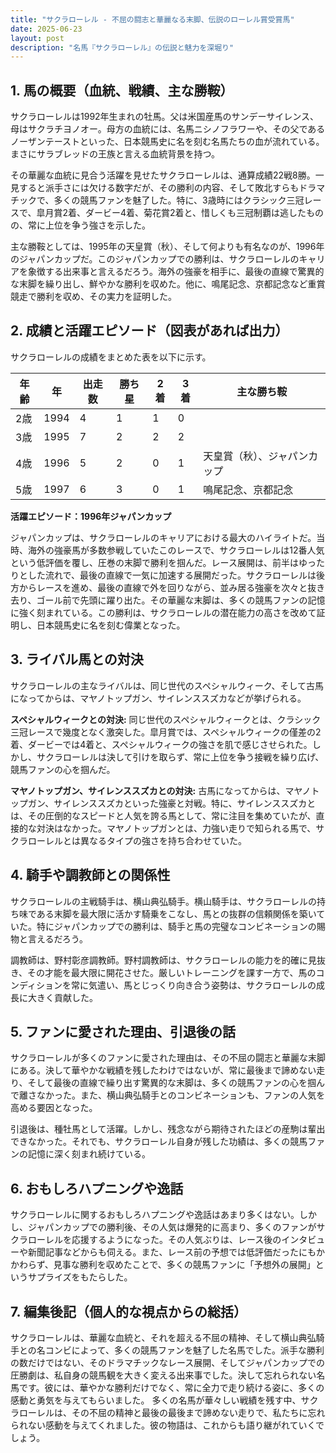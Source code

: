 ```yaml
---
title: "サクラローレル - 不屈の闘志と華麗なる末脚、伝説のローレル賞受賞馬"
date: 2025-06-23
layout: post
description: "名馬『サクラローレル』の伝説と魅力を深堀り"
---
```


## 1. 馬の概要（血統、戦績、主な勝鞍）

サクラローレルは1992年生まれの牡馬。父は米国産馬のサンデーサイレンス、母はサクラチヨノオー。母方の血統には、名馬ニシノフラワーや、その父であるノーザンテーストといった、日本競馬史に名を刻む名馬たちの血が流れている。まさにサラブレッドの王族と言える血統背景を持つ。

その華麗な血統に見合う活躍を見せたサクラローレルは、通算成績22戦8勝。一見すると派手さには欠ける数字だが、その勝利の内容、そして敗北すらもドラマチックで、多くの競馬ファンを魅了した。特に、3歳時にはクラシック三冠レースで、皐月賞2着、ダービー4着、菊花賞2着と、惜しくも三冠制覇は逃したものの、常に上位を争う強さを示した。

主な勝鞍としては、1995年の天皇賞（秋）、そして何よりも有名なのが、1996年のジャパンカップだ。このジャパンカップでの勝利は、サクラローレルのキャリアを象徴する出来事と言えるだろう。海外の強豪を相手に、最後の直線で驚異的な末脚を繰り出し、鮮やかな勝利を収めた。他に、鳴尾記念、京都記念など重賞競走で勝利を収め、その実力を証明した。


## 2. 成績と活躍エピソード（図表があれば出力）

サクラローレルの成績をまとめた表を以下に示す。

| 年齢 | 年 | 出走数 | 勝ち星 | 2着 | 3着 | 主な勝ち鞍 |
|---|---|---|---|---|---|---|
| 2歳 | 1994 | 4 | 1 | 1 | 0 |  |
| 3歳 | 1995 | 7 | 2 | 2 | 2 |  |
| 4歳 | 1996 | 5 | 2 | 0 | 1 | 天皇賞（秋）、ジャパンカップ |
| 5歳 | 1997 | 6 | 3 | 0 | 1 | 鳴尾記念、京都記念 |


**活躍エピソード：1996年ジャパンカップ**

ジャパンカップは、サクラローレルのキャリアにおける最大のハイライトだ。当時、海外の強豪馬が多数参戦していたこのレースで、サクラローレルは12番人気という低評価を覆し、圧巻の末脚で勝利を掴んだ。レース展開は、前半はゆったりとした流れで、最後の直線で一気に加速する展開だった。サクラローレルは後方からレースを進め、最後の直線で外を回りながら、並み居る強豪を次々と抜き去り、ゴール前で先頭に躍り出た。その華麗な末脚は、多くの競馬ファンの記憶に強く刻まれている。この勝利は、サクラローレルの潜在能力の高さを改めて証明し、日本競馬史に名を刻む偉業となった。


## 3. ライバル馬との対決

サクラローレルの主なライバルは、同じ世代のスペシャルウィーク、そして古馬になってからは、マヤノトップガン、サイレンススズカなどが挙げられる。

**スペシャルウィークとの対決:**  同じ世代のスペシャルウィークとは、クラシック三冠レースで幾度となく激突した。皐月賞では、スペシャルウィークの僅差の2着、ダービーでは4着と、スペシャルウィークの強さを肌で感じさせられた。しかし、サクラローレルは決して引けを取らず、常に上位を争う接戦を繰り広げ、競馬ファンの心を掴んだ。

**マヤノトップガン、サイレンススズカとの対決:** 古馬になってからは、マヤノトップガン、サイレンススズカといった強豪と対戦。特に、サイレンススズカとは、その圧倒的なスピードと人気を誇る馬として、常に注目を集めていたが、直接的な対決はなかった。マヤノトップガンとは、力強い走りで知られる馬で、サクラローレルとは異なるタイプの強さを持ち合わせていた。


## 4. 騎手や調教師との関係性

サクラローレルの主戦騎手は、横山典弘騎手。横山騎手は、サクラローレルの持ち味である末脚を最大限に活かす騎乗をこなし、馬との抜群の信頼関係を築いていた。特にジャパンカップでの勝利は、騎手と馬の完璧なコンビネーションの賜物と言えるだろう。

調教師は、野村彰彦調教師。野村調教師は、サクラローレルの能力を的確に見抜き、その才能を最大限に開花させた。厳しいトレーニングを課す一方で、馬のコンディションを常に気遣い、馬とじっくり向き合う姿勢は、サクラローレルの成長に大きく貢献した。


## 5. ファンに愛された理由、引退後の話

サクラローレルが多くのファンに愛された理由は、その不屈の闘志と華麗な末脚にある。決して華やかな戦績を残したわけではないが、常に最後まで諦めない走り、そして最後の直線で繰り出す驚異的な末脚は、多くの競馬ファンの心を掴んで離さなかった。また、横山典弘騎手とのコンビネーションも、ファンの人気を高める要因となった。

引退後は、種牡馬として活躍。しかし、残念ながら期待されたほどの産駒は輩出できなかった。それでも、サクラローレル自身が残した功績は、多くの競馬ファンの記憶に深く刻まれ続けている。


## 6. おもしろハプニングや逸話

サクラローレルに関するおもしろハプニングや逸話はあまり多くはない。しかし、ジャパンカップでの勝利後、その人気は爆発的に高まり、多くのファンがサクラローレルを応援するようになった。その人気ぶりは、レース後のインタビューや新聞記事などからも伺える。また、レース前の予想では低評価だったにもかかわらず、見事な勝利を収めたことで、多くの競馬ファンに「予想外の展開」というサプライズをもたらした。


## 7. 編集後記（個人的な視点からの総括）

サクラローレルは、華麗な血統と、それを超える不屈の精神、そして横山典弘騎手との名コンビによって、多くの競馬ファンを魅了した名馬でした。派手な勝利の数だけではない、そのドラマチックなレース展開、そしてジャパンカップでの圧勝劇は、私自身の競馬観を大きく変える出来事でした。決して忘れられない名馬です。彼には、華やかな勝利だけでなく、常に全力で走り続ける姿に、多くの感動と勇気を与えてもらいました。  多くの名馬が華々しい戦績を残す中、サクラローレルは、その不屈の精神と最後の最後まで諦めない走りで、私たちに忘れられない感動を与えてくれました。彼の物語は、これからも語り継がれていくでしょう。
